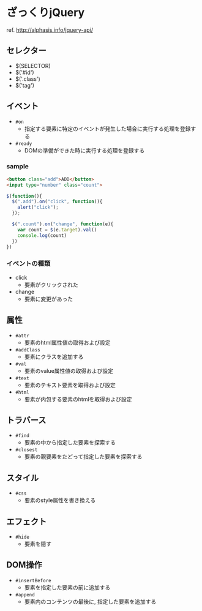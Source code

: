 ざっくりjQuery
==

ref. <http://alphasis.info/jquery-api/>

セレクター
--
+ $(SELECTOR)
+ $('#id')
+ $('.class')
+ $('tag')


イベント
--
+ `#on`
  + 指定する要素に特定のイベントが発生した場合に実行する処理を登録する
+ `#ready`
  + DOMの準備ができた時に実行する処理を登録する

### sample
```html
<button class="add">ADD</button>
<input type="number" class="count">
```
```javascript
$(function(){
  $(".add").on("click", function(){
    alert("click");
  });

  $(".count").on("change", function(e){
    var count = $(e.target).val()
    console.log(count)
  })
})
```

### イベントの種類
+ click
  + 要素がクリックされた
+ change
  + 要素に変更があった


属性
--
+ `#attr`
  + 要素のhtml属性値の取得および設定
+ `#addClass`
  + 要素にクラスを追加する
+ `#val`
  + 要素のvalue属性値の取得および設定
+ `#text`
  + 要素のテキスト要素を取得および設定
+ `#html`
  + 要素が内包する要素のhtmlを取得および設定


トラバース
--
+ `#find`
  + 要素の中から指定した要素を探索する
+ `#closest`
  + 要素の親要素をたどって指定した要素を探索する


スタイル
--
+ `#css`
  + 要素のstyle属性を書き換える


エフェクト
--
+ `#hide`
  + 要素を隠す


DOM操作
--
+ `#insertBefore`
  + 要素を指定した要素の前に追加する
+ `#append`
  + 要素内のコンテンツの最後に, 指定した要素を追加する
